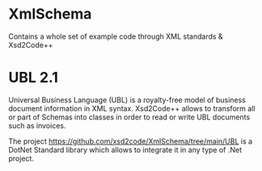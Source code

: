 # XmlSchema
Contains a whole set of example code through XML standards & Xsd2Code++

# UBL 2.1
Universal Business Language (UBL) is a royalty-free model of business document information in XML syntax. Xsd2Code++ allows to transform all or part of Schemas into classes in order to read or write UBL documents such as invoices.

The project https://github.com/xsd2code/XmlSchema/tree/main/UBL is a DotNet Standard library which allows to integrate it in any type of .Net project.


